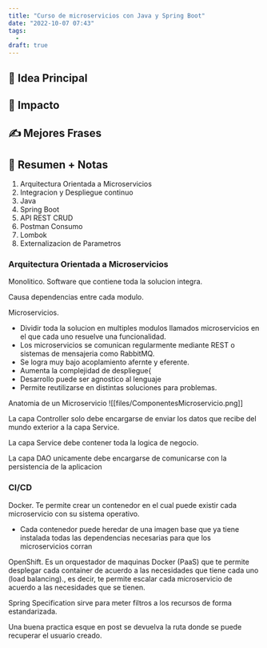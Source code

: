 ```yaml
---
title: "Curso de microservicios con Java y Spring Boot"
date: "2022-10-07 07:43"
tags: 
  - 
draft: true
---
```

## 🌱 Idea Principal

## 🌌 Impacto

## ✍ Mejores Frases

## 📔 Resumen + Notas
1. Arquitectura Orientada a Microservicios
2. Integracion y Despliegue continuo
3. Java 
4. Spring Boot
5. API REST CRUD
6. Postman Consumo
7. Lombok
8. Externalizacion de Parametros

### Arquitectura Orientada a Microservicios
Monolitico. Software que contiene toda la solucion integra.

Causa dependencias entre cada modulo.

Microservicios. 
- Dividir toda la solucion en multiples modulos llamados microservicios en el que cada uno resuelve una funcionalidad.
- Los microservicios se comunican regularmente mediante REST o sistemas de mensajeria como RabbitMQ.
- Se logra muy bajo acoplamiento afernte y eferente.
- Aumenta la complejidad de despliegue{
- Desarrollo puede ser agnostico al lenguaje
- Permite reutilizarse en distintas soluciones para problemas.

Anatomia de un Microservicio
![[files/ComponentesMicroservicio.png]]

La capa Controller solo debe encargarse de enviar los datos que recibe del mundo exterior a la capa Service.

La capa Service debe contener toda la logica de negocio.

La capa DAO unicamente debe encargarse de comunicarse con la persistencia de la aplicacion

### CI/CD
Docker. Te permite crear un contenedor en el cual puede existir cada microservicio con su sistema operativo. 
- Cada contenedor puede heredar de una imagen base que ya tiene instalada todas las dependencias necesarias para que los microservicios corran

OpenShift. Es un orquestador de maquinas Docker (PaaS) que te permite desplegar cada container de acuerdo a las necesidades que tiene cada uno (load balancing)., es decir, te permite escalar cada microservicio de acuerdo a las necesidades que se tienen.

Spring Specification sirve para meter filtros a los recursos de forma estandarizada.

Una buena practica esque en post se devuelva la ruta donde se puede recuperar el usuario creado.

